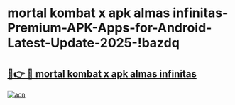 # mortal kombat x apk almas infinitas-Premium-APK-Apps-for-Android-Latest-Update-2025-!bazdq

# <h2><a href="https://googleone.com">🔗👉 🔴 mortal kombat x apk almas infinitas</a></h2>

[![acn](https://github.com/user-attachments/assets/0f9c940e-d8b0-45ae-aac7-cd30a18b3e1c)](https://googleone.com)

